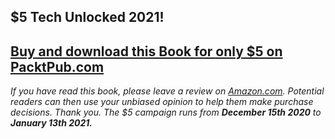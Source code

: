 ## $5 Tech Unlocked 2021!
[Buy and download this Book for only $5 on PacktPub.com](https://www.packtpub.com/product/hands-on-reinforcement-learning-for-games/9781839214936)
-----
*If you have read this book, please leave a review on [Amazon.com](https://www.amazon.com/gp/product/1839214937).     Potential readers can then use your unbiased opinion to help them make purchase decisions. Thank you. The $5 campaign         runs from __December 15th 2020__ to __January 13th 2021.__*

